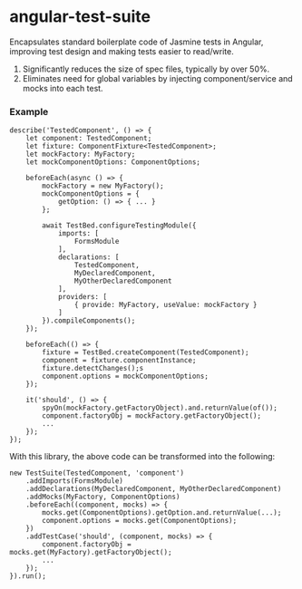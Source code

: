 # angular-test-suite

Encapsulates standard boilerplate code of Jasmine tests in Angular, improving test design and making tests easier to read/write.

1. Significantly reduces the size of spec files, typically by over 50%.
2. Eliminates need for global variables by injecting component/service and mocks into each test.

### Example

```
describe('TestedComponent', () => {
    let component: TestedComponent;
    let fixture: ComponentFixture<TestedComponent>;
    let mockFactory: MyFactory;
    let mockComponentOptions: ComponentOptions;

    beforeEach(async () => {
        mockFactory = new MyFactory();
        mockComponentOptions = {
            getOption: () => { ... }
        };

        await TestBed.configureTestingModule({
            imports: [
                FormsModule
            ],
            declarations: [
                TestedComponent,
                MyDeclaredComponent,
                MyOtherDeclaredComponent
            ],
            providers: [
                { provide: MyFactory, useValue: mockFactory }
            ]
        }).compileComponents();
    });

    beforeEach(() => {
        fixture = TestBed.createComponent(TestedComponent);
        component = fixture.componentInstance;
        fixture.detectChanges();s
        component.options = mockComponentOptions;
    });

    it('should', () => {
        spyOn(mockFactory.getFactoryObject).and.returnValue(of());
        component.factoryObj = mockFactory.getFactoryObject();
        ...
    });
});
```

With this library, the above code can be transformed into the following:

```
new TestSuite(TestedComponent, 'component')
    .addImports(FormsModule)
    .addDeclarations(MyDeclaredComponent, MyOtherDeclaredComponent)
    .addMocks(MyFactory, ComponentOptions)
    .beforeEach((component, mocks) => {
        mocks.get(ComponentOptions).getOption.and.returnValue(...);
        component.options = mocks.get(ComponentOptions);
    })
    .addTestCase('should', (component, mocks) => {
        component.factoryObj = mocks.get(MyFactory).getFactoryObject();
        ...
    });
}).run();
```

